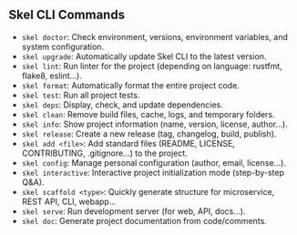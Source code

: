 
## Skel CLI Commands
- `skel doctor`: Check environment, versions, environment variables, and system configuration.
- `skel upgrade`: Automatically update Skel CLI to the latest version.
- `skel lint`: Run linter for the project (depending on language: rustfmt, flake8, eslint...).
- `skel format`: Automatically format the entire project code.
- `skel test`: Run all project tests.
- `skel deps`: Display, check, and update dependencies.
- `skel clean`: Remove build files, cache, logs, and temporary folders.
- `skel info`: Show project information (name, version, license, author...).
- `skel release`: Create a new release (tag, changelog, build, publish).
- `skel add <file>`: Add standard files (README, LICENSE, CONTRIBUTING, .gitignore...) to the project.
- `skel config`: Manage personal configuration (author, email, license...).
- `skel interactive`: Interactive project initialization mode (step-by-step Q&A).
- `skel scaffold <type>`: Quickly generate structure for microservice, REST API, CLI, webapp...
- `skel serve`: Run development server (for web, API, docs...).
- `skel doc`: Generate project documentation from code/comments.
